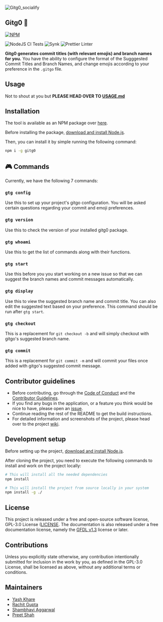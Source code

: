 ![Gitg0_socialify](https://socialify.git.ci/dotrachit/gitg0/image?description=1&descriptionEditable=A%20magnificent%20tool%20to%20auto-suggest%20everything%20you%20need%20before%20pushing%20a%20git%20commit.&font=Raleway&forks=1&issues=1&language=1&pattern=Signal&pulls=1&stargazers=1&theme=Dark)

## Gitg0 🚀 

[![NPM](https://nodei.co/npm/gitg0.png)](https://npmjs.org/package/gitg0)

![NodeJS CI Tests](https://github.com/dotrachit/gitg0/workflows/Node.js%20CI/badge.svg)
![Synk](https://github.com/dotrachit/gitg0/workflows/Snyk/badge.svg)
![Prettier Linter](https://github.com/dotrachit/gitg0/workflows/Prettier%20Linter/badge.svg)

**Gitg0 generates commit titles (with relevant emojis) and branch names for you.** You have the ability to configure the format of the Sugggested Commit Titles and Branch Names, and change emojis according to your preference in the `.gitgo` file.

## Usage

Not to shout at you but **PLEASE HEAD OVER TO [USAGE.md](https://github.com/dotrachit/gitg0/blob/main/USAGE.md)**

## Installation

The tool is available as an NPM package over [here](https://www.npmjs.com/package/gitg0).

Before installing the package, [download and install Node.js](https://nodejs.org/en/download/).

Then, you can install it by simple running the following command:

```bash
npm i -g gitg0
```

## 🎮 Commands

Currently, we have the following 7 commands:

### `gtg config`

Use this to set up your project's gitgo configuration. You will be asked certain questions regarding your commit and emoji preferences.

### `gtg version`

Use this to check the version of your installed gitg0 package.

### `gtg whoami`

Use this to get the list of commands along with their functions.

### `gtg start`

Use this before you you start working on a new issue so that we can suggest the branch names and commit messages automatically.

### `gtg display`

Use this to view the suggested branch name and commit title. You can also edit the suggested text based on your preference. This command should be run after `gtg start`.

### `gtg checkout`

This is a replacement for `git checkout -b` and will simply checkout with gitgo's suggested branch name.

### `gtg commit`

This is a replacement for `git commit -m` and will commit your files once added with gitgo's suggested commit message.

## Contributor guidelines

- Before contributing, go through the [Code of Conduct](https://github.com/dotrachit/gitg0/blob/main/CODE_OF_CONDUCT.md) and the [Contributor Guidelines](https://github.com/dotrachit/gitg0/blob/main/CONTRIBUTING.md).
- If you find any bugs in the application, or a feature you think would be nice to have, please open an [issue](https://github.com/dotrachit/gitg0/issues/new/choose).
- Continue reading the rest of the README to get the build instructions.
- For detailed information and screenshots of the project, please head over to the project [wiki](https://github.com/dotrachit/gitg0/wiki).

## Development setup

Before setting up the project, [download and install Node.js](https://nodejs.org/en/download/).

After cloning the project, you need to execute the following commands to install and work on the project locally:

```bash
# This will install all the needed dependencies
npm install

# This will install the project from source locally in your system
npm install -g ./
```

## License

This project is released under a free and open-source software license, GPL-3.0 License ([LICENSE](LICENSE). The documentation is also released under a free documentation license, namely the [GFDL v1.3](https://www.gnu.org/licenses/fdl-1.3.en.html) license or later.

## Contributions

Unless you explicitly state otherwise, any contribution intentionally submitted for inclusion in the work by you, as defined in the GPL-3.0 License, shall be licensed as above, without any additional terms or conditions.

## Maintainers

* [Yash Khare](https://github.com/yashk2000)
* [Rachit Gupta](https://github.com/dotrachit)
* [Shambhavi Aggarwal](https://github.com/agg-shambhavi)
* [Preet Shah](https://github.com/shahpreetk)

